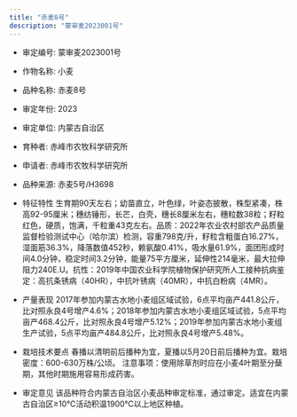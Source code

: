 ```yaml
---
title: "赤麦8号"
description: "蒙审麦2023001号"
---
```

* 审定编号:  蒙审麦2023001号

*  作物名称:  小麦

*  品种名称:  赤麦8号

*  审定年份:  2023

*  审定单位:  内蒙古自治区

* 育种者:  赤峰市农牧科学研究所

*  申请者:  赤峰市农牧科学研究所

*  品种来源:  赤麦5号/H3698

*  特征特性
生育期90天左右；幼苗直立，叶色绿，叶姿态披散，株型紧凑，株高92-95厘米；穗纺锤形，长芒，白壳，穗长8厘米左右，穗粒数38粒；籽粒红色，硬质，饱满，千粒重43克左右。品质：2022年农业农村部农产品质量监督检验测试中心（哈尔滨）检测，容重798克/升，籽粒含粗蛋白16.27%，湿面筋36.3%，降落数值452秒，赖氨酸0.41%，吸水量61.9%，面团形成时间4.0分钟，稳定时间3.2分钟，能量75平方厘米，延伸性214毫米，最大拉伸阻力240E.U。抗性：2019年中国农业科学院植物保护研究所人工接种抗病鉴定：高抗条锈病（40HR），中抗叶锈病（40MR），中抗白粉病（4MR）。

*  产量表现
2017年参加内蒙古水地小麦组区域试验，6点平均亩产441.8公斤，比对照永良4号增产4.6%；2018年参加内蒙古水地小麦组区域试验，5点平均亩产468.4公斤，比对照永良4号增产5.12%；2019年参加内蒙古水地小麦组生产试验，5点平均亩产484.8公斤，比对照永良4号增产5.48%。

*  栽培技术要点
春播以清明前后播种为宜，夏播以5月20日前后播种为宜。栽培密度：600-630万株/公顷。
注意事项：使用除草剂时应在小麦4叶期至分蘖期，其他时期施用容易形成药害。

*  审定意见
该品种符合内蒙古自治区小麦品种审定标准，通过审定。适宜在内蒙古自治区≥10℃活动积温1900℃以上地区种植。
